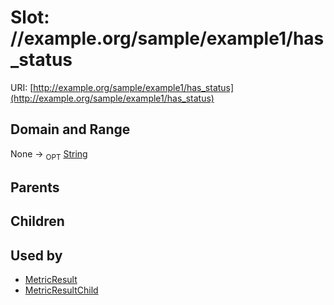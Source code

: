 
# Slot: //example.org/sample/example1/has_status




URI: [http://example.org/sample/example1/has_status](http://example.org/sample/example1/has_status)


## Domain and Range

None ->  <sub>OPT</sub> [String](types/String.md)

## Parents


## Children


## Used by

 * [MetricResult](MetricResult.md)
 * [MetricResultChild](MetricResultChild.md)
